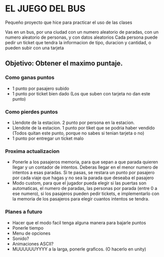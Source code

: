# EL JUEGO DEL BUS
Pequeño proyecto que hice para practicar el uso de las clases

Vas en un bus, por una ciudad con un numero aleatorio de paradas, con un numero aleatorio de personas, y con datos aleatorios
Cada persona puede pedir un ticket que tendra la informacion de tipo, duracion y cantidad, o pueden subir con una tarjeta

## Objetivo: Obtener el maximo puntaje.
### Como ganas puntos
- 1 punto por pasajero subido
- 1 punto por ticket bien dado (Los que suben con tarjeta no dan este punto)

### Como pierdes puntos
- Llendote de la estacion. 2 punto por persona en la estacion.
- Llendote de la estacion. 1 punto por tiket que se podria haber vendido (Todos quitan este punto, porque no sabes si tenian tarjeta o no)
- 1 punto por entregar un ticket malo

### Proxima actualizacion
- Ponerle a los pasajeros memoria, para que sepan a que parada quieren llegar y un contador de intentos. Deberas llegar en el menor numero de intentos a esas paradas. Si te pasas, se restara un punto por pasajero por cada viaje que hagas y no sea la parada que deseaba el pasajero
- Modo custom, para que el jugador pueda elegir si las puertas son automaticas, el numero de paradas, las personas por parada (entre 0 a ese numero), si los pasajeros pueden pedir tickets, e implementarlo con la memoria de los pasajeros para elegir cuantos intentos se tendra.

### Planes a futuro
- Hacer que el modo facil tenga alguna manera para bajarle puntos
- Ponerle tiempo
- Menu de opciones
- Sonido?
- Animaciones ASCII?
- MUUUUUUYYYY a la larga, ponerle graficos. (O hacerlo en unity)
